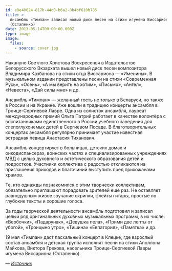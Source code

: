```yaml
---
id: e8e40024-817b-44d0-b6a2-8b4bf610b785
title: >-
  Ансамбль «Тимпан» записал новый диск песен на стихи игумена Виссариона
  (Остапенко)
date: 2013-05-14T00:00:00.000Z
type: image
image:
  files:
    - source: cover.jpg
---
```


Накануне Светлого Христова Воскресенья в Издательстве Белорусского Экзархата вышел новый диск песен композитора Владимира Казбанова на стихи отца Виссариона — «Именины». В музыкальном издании представлены песни на стихи «Современная Русь», «Осень», «А мы верить на хотим», «Письмо», «Ангел», «Невеста», «Дай силы мне» и др.

Ансамбль «Тимпан» — желанный гость не только в Беларуси, но также в России и на Украине. Уже вошли в традицию концерты ансамбля в Троице-Сергиевой Лавре. Одна из солисток ансамбля, лауреат международных премий Ольга Патрий работает в качестве волонтёра с воспитанниками единственного в России учебного заведения для слепоглухонемых детей в Сергиевом Посаде. В благотворительных концертах ансамбля регулярно принимает участие известная эстрадная певица Анастасия Тиханович.

Ансамбль концертирует в больницах, детских домах и онкодиспансерах, воинских частях и специализированных учреждениях МВД с целью духовного и эстетического образования детей и подростков. Участники коллектива с радостью откликаются на приглашения приходов и благочиний выступить пред прихожанами храмов.

Те, кто однажды познакомился с этим творчески коллективам, обязательно приглашают порадовать зрителей ещё раз. Не оставляет равнодушным живое звучание скрипки, флейты гитары, простые но глубокие тексты и хорошие голоса.

За годы творческой деятельности ансамбль подготовил и записал целый ряд оригинальных духовных музыкальных программ, в их числе: «Вербочки», «Падарунак», «Девушка пела», «Прими две лепты от убогой», «Троицыно утро», «Тишина» «Евпатория», «Памятка» и др.

19 мая «Тимпан» даст пасхальный концерт в Клецке, где взрослый состав ансамбля и детская группа исполнят песни на стихи Аполлона Майкова, Виктора Грекова, насельника Троице-Сергиевой Лавры игумена Виссариона (Остапенко).

_— [Источник](http://sobor.by/page/Ansambl_Timpan_zapisal_noviy_disk_pesen_na_stihi_igumena_Vissariona_Ostapenko)_

